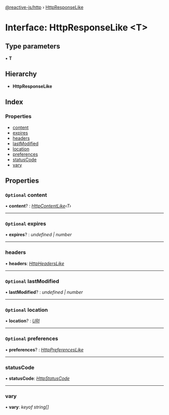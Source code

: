 [@reactive-js/http](../README.md) › [HttpResponseLike](httpresponselike.md)

# Interface: HttpResponseLike <**T**>

## Type parameters

▪ **T**

## Hierarchy

* **HttpResponseLike**

## Index

### Properties

* [content](httpresponselike.md#optional-content)
* [expires](httpresponselike.md#optional-expires)
* [headers](httpresponselike.md#headers)
* [lastModified](httpresponselike.md#optional-lastmodified)
* [location](httpresponselike.md#optional-location)
* [preferences](httpresponselike.md#optional-preferences)
* [statusCode](httpresponselike.md#statuscode)
* [vary](httpresponselike.md#vary)

## Properties

### `Optional` content

• **content**? : *[HttpContentLike](httpcontentlike.md)‹T›*

___

### `Optional` expires

• **expires**? : *undefined | number*

___

###  headers

• **headers**: *[HttpHeadersLike](httpheaderslike.md)*

___

### `Optional` lastModified

• **lastModified**? : *undefined | number*

___

### `Optional` location

• **location**? : *[URI](uri.md)*

___

### `Optional` preferences

• **preferences**? : *[HttpPreferencesLike](httppreferenceslike.md)*

___

###  statusCode

• **statusCode**: *[HttpStatusCode](../enums/httpstatuscode.md)*

___

###  vary

• **vary**: *keyof string[]*
